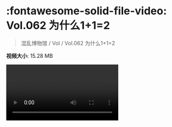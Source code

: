 # :fontawesome-solid-file-video: Vol.062 为什么1+1=2

> 混乱博物馆 / Vol / Vol.062 为什么1+1=2

**视频大小**: 15.28 MB

<div class="video"><video src="https://file.hsyhx.top/archive/混乱博物馆/Vol/062.mp4" controls preload>🤔 您的浏览器不支持 video 标签</video></div>